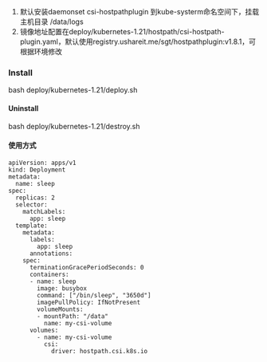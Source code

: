 1. 默认安装daemonset csi-hostpathplugin 到kube-systerm命名空间下，挂载主机目录 /data/logs
2. 镜像地址配置在deploy/kubernetes-1.21/hostpath/csi-hostpath-plugin.yaml，默认使用registry.ushareit.me/sgt/hostpathplugin:v1.8.1，可根据环境修改


### Install
bash deploy/kubernetes-1.21/deploy.sh

#### Uninstall
bash deploy/kubernetes-1.21/destroy.sh


#### 使用方式

```
apiVersion: apps/v1
kind: Deployment
metadata:
  name: sleep
spec:
  replicas: 2
  selector:
    matchLabels:
      app: sleep
  template:
    metadata:
      labels:
        app: sleep
      annotations:
    spec:
      terminationGracePeriodSeconds: 0
      containers:
      - name: sleep
        image: busybox
        command: ["/bin/sleep", "3650d"]
        imagePullPolicy: IfNotPresent
        volumeMounts:
        - mountPath: "/data"
          name: my-csi-volume
      volumes:
        - name: my-csi-volume
          csi:
            driver: hostpath.csi.k8s.io

```